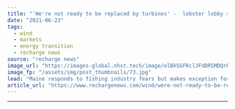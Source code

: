 ```yaml
---
title: "'We're not ready to be replaced by turbines' -  lobster lobby shows its claws as US state bans offshore wind"
date: "2021-06-23"
tags: 
  - wind
  - markets
  - energy transition
  - recharge news
source: "recharge news"
image_url: "https://images-global.nhst.tech/image/elBkSGFRclJFdDR5MDQrR2VzbjJVWk4vY1YzZStXaVFLUXhjSzhpWWduND0=/nhst/binary/e049c192c26b809469dda32b08c022ca"
image_fp: "/assets/img/post_thumbnails/73.jpg"
lead: "Maine responds to fishing industry fears but makes exception for already-advancing floating wind pilot"
article_url: "https://www.rechargenews.com/wind/were-not-ready-to-be-replaced-by-turbines-lobster-lobby-shows-its-claws-as-us-state-bans-offshore-wind/2-1-1029136"
---
```


---
